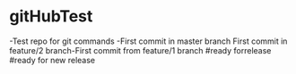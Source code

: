 # gitHubTest
-Test repo for git commands
-First commit in master branch
First commit in feature/2 branch-First commit from feature/1 branch
#ready forrelease
#ready for new release
